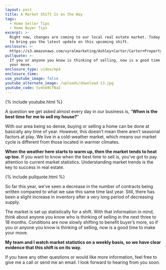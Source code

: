 ```yaml
---
layout: post
title: A Market Shift Is on the Way
tags:
  - Home Seller Tips
  - Home Buyer Tips
excerpt: >-
  Right now, changes are coming to our local real estate market. Today I’d like
  to bring you the latest update on this upcoming shift.
enclosure: >-
  https://s3.amazonaws.com/vyralmarketing/Ashley+Carter/Carter+Property+Group-+A+Market+Shift+Is+on+the+Way.mp4
pullquote: >-
  If you or anyone you know is thinking of selling, now is a good time to make
  your move.
enclosure_type: video/mp4
enclosure_time:
use_youtube_image: false
youtube_alternate_image: /uploads/download-13.jpg
youtube_code: SvdnA9CfNaI
---
```


{% include youtube.html %}

A question we get asked almost every day in our business is, “**When is the best time for me to sell my house?**”

With our area being so dense, buying or selling a home can be done at basically any time of year. However, this doesn’t mean there aren’t seasonal factors at play. We live in a cold-weather market, which means our market cycle is different from those located in warmer climates.

**When the weather here starts to warm up, then the market tends to heat up too.** If you want to know when the best time to sell is, you’ve got to pay attention to current market statistics. Understanding market trends is the key to success in real estate.

{% include pullquote.html %}

So far this year, we’ve seen a decrease in the number of contracts being written compared to what we saw this same time last year. Still, there has been a slight increase in inventory after a very long period of decreasing supply.

The market is set up statistically for a shift. With that information in mind, think about anyone you know who is thinking of selling in the next three to 18 months. Conditions are now slowly shifting to benefit buyer’s more, so if you or anyone you know is thinking of selling, now is a good time to make your move.

**My team and I watch market statistics on a weekly basis, so we have clear evidence that this shift is on its way.**

If you have any other questions or would like more information, feel free to give me a call or send me an email. I look forward to hearing from you soon.